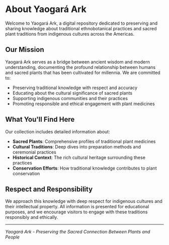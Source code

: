 # About Yaogará Ark

Welcome to Yaogará Ark, a digital repository dedicated to preserving and sharing knowledge about traditional ethnobotanical practices and sacred plant traditions from indigenous cultures across the Americas.

## Our Mission

Yaogará Ark serves as a bridge between ancient wisdom and modern understanding, documenting the profound relationship between humans and sacred plants that has been cultivated for millennia. We are committed to:

- Preserving traditional knowledge with respect and accuracy
- Educating about the cultural significance of sacred plants
- Supporting indigenous communities and their practices
- Promoting responsible and ethical engagement with plant medicines

## What You'll Find Here

Our collection includes detailed information about:

- **Sacred Plants**: Comprehensive profiles of traditional plant medicines
- **Cultural Traditions**: Deep dives into preparation methods and ceremonial practices
- **Historical Context**: The rich cultural heritage surrounding these practices
- **Conservation Efforts**: How traditional knowledge contributes to plant conservation

## Respect and Responsibility

We approach this knowledge with deep respect for indigenous cultures and their intellectual property. All information is presented for educational purposes, and we encourage visitors to engage with these traditions responsibly and ethically.

---

*Yaogará Ark - Preserving the Sacred Connection Between Plants and People*
